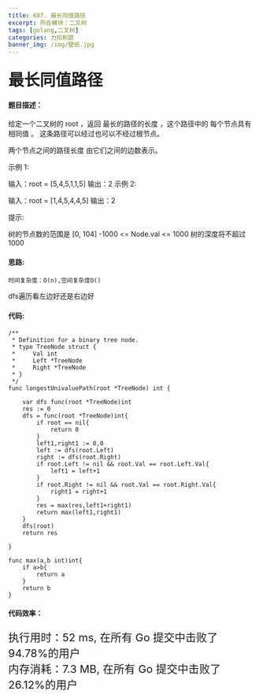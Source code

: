 ```yaml
---
title: 687. 最长同值路径
excerpt: 所在模块：二叉树
tags: [golang,二叉树]
categories: 力扣刷题
banner_img: /img/壁纸.jpg
---
```


### <font size=6px>最长同值路径</font>

#### 题目描述：

给定一个二叉树的 root ，返回 最长的路径的长度 ，这个路径中的 每个节点具有相同值 。 这条路径可以经过也可以不经过根节点。

两个节点之间的路径长度 由它们之间的边数表示。

 

示例 1:



输入：root = [5,4,5,1,1,5]
输出：2
示例 2:



输入：root = [1,4,5,4,4,5]
输出：2


提示:

树的节点数的范围是 [0, 104] 
-1000 <= Node.val <= 1000
树的深度将不超过 1000 

#### 思路:

```
时间复杂度：O(n),空间复杂度O()
```

dfs遍历看左边好还是右边好

#### 代码:

```golang
/**
 * Definition for a binary tree node.
 * type TreeNode struct {
 *     Val int
 *     Left *TreeNode
 *     Right *TreeNode
 * }
 */
func longestUnivaluePath(root *TreeNode) int {

    var dfs func(root *TreeNode)int
    res := 0
    dfs = func(root *TreeNode)int{
        if root == nil{
            return 0
        }
        left1,right1 := 0,0
        left := dfs(root.Left)
        right := dfs(root.Right)
        if root.Left != nil && root.Val == root.Left.Val{
            left1 = left+1
        }
        if root.Right != nil && root.Val == root.Right.Val{
            right1 = right+1
        }
        res = max(res,left1+right1)
        return max(left1,right1)
    }
    dfs(root)
    return res
    
}

func max(a,b int)int{
    if a>b{
        return a
    }
    return b
}
```

#### 代码效率：

<p class="note note-primary"; style="font-size:22px">
   执行用时：52 ms, 在所有 Go 提交中击败了94.78%的用户<br>
   内存消耗：7.3 MB, 在所有 Go 提交中击败了26.12%的用户
</p>



